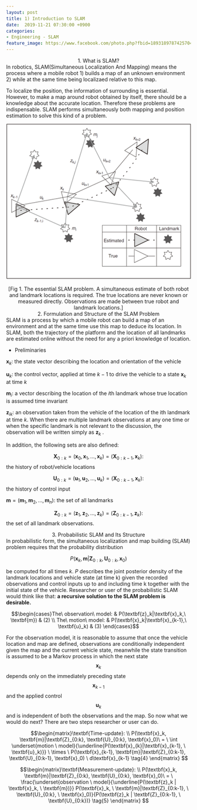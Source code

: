 ```yaml
---
layout: post
title: 1) Introduction to SLAM
date:  2019-11-21 07:30:00 +0900
categories:
- Engineering - SLAM
feature_image: https://www.facebook.com/photo.php?fbid=1893189787425704&set=a.1893187554092594&type=3&theater
---
```


<center>1. What is SLAM?</center>
In robotics, SLAM(Simultaneous Localization And Mapping) means the process where a mobile robot 
1) builds a map of an unknown environment 
2) while at the same time being localizaed relative to this map. 

To localize the position, the information of surrounding is essential. However, to make a map around robot obtained by itself, there should be a knowledge about the accurate location. Therefore these problems are indispensable. SLAM performs simultaneously both mapping and position estimation to solve this kind of a problem.

![useful image](https://raw.githubusercontent.com/brandonkim12/brandonkim12.github.io/master/assets/robotics/fig_1.jpg)

<center>[Fig 1. The essential SLAM problem. A simultaneous estimate of both robot and landmark locations is required. The true locations are never known or measured directly. Observations are made between true robot and landmark locations.]</center>
<center>2. Formulation and Structure of the SLAM Problem</center>
SLAM is a process by which a mobile robot can build a map of an environment and at the same time use this map to deduce its location. In SLAM, both the trajectory of the platform and the location of all landmarks are estimated online without the need for any a priori knowledge of location.

- Preliminaries

$\textbf{x}_k:$ the state vector describing the location and orientation of the vehicle

$\textbf{u}_k:$ the control vector, applied at time $k−1$ to drive the vehicle to a state $\textbf{x}_k$ at time $k$

$\textbf{m}_i:$ a vector describing the location of the $i$th landmark whose true location is assumed time invariant

$\textbf{z}_{ik}:$ an observation taken from the vehicle of the location of the ith landmark at time $k$. When there
are multiple landmark observations at any one time or when the specific landmark is not relevant to the discussion, the observation will be written simply as $\textbf{z}_k$ .

In addition, the following sets are also defined:

$$\textbf{X}_{0:k} = ({\textbf{x}_0 , \textbf{x}_1, \dots , \textbf{x}_k}) = ({\textbf{X}_{0:k-1},\textbf{x}_k }):$$ the history of robot/vehicle locations

$$\textbf{U}_{0:k} = ({\textbf{u}_1 , \textbf{u}_2, \dots , \textbf{u}_k}) = ({\textbf{X}_{0:k-1},\textbf{x}_k }): $$ the history of control input

$\textbf{m} = ({\textbf{m}_1 , \textbf{m}_2, \dots , \textbf{m}_n}):$  the set of all landmarks

$$\textbf{Z}_{0:k} = ({\textbf{z}_1 , \textbf{z}_2, \dots , \textbf{z}_k}) = ({\textbf{Z}_{0:k-1},\textbf{z}_k }):$$ the set of all landmark observations.



<center>3. Probabilistic SLAM and Its Structure</center>
In probabilistic form, the simultaneous localization and map building (SLAM) problem requires that the probability distribution

$$P(\textbf{x}_k, \textbf{m}|\textbf{Z}_{0:k}, \textbf{U}_{0:k}, \textbf{x}_0) \tag{1}$$

be computed for all times $k$. $P$ describes the joint posterior density of the landmark locations and vehicle state (at time k) given the recorded observations and control inputs up to and including time k together with the initial state of the vehicle.  Researcher or user of the probabilistic SLAM would think like that: **a recursive solution to the SLAM problem is desirable.** 

$$\begin{cases}The\ observation\ model: & P(\textbf{z}_k|\textbf{x}_k,\ \textbf{m}) & (2) \\ The\ motion\ model: & P(\textbf{x}_k|\textbf{x}_{k-1},\ \textbf{u}_k) & (3) \end{cases}$$

For the observation model, it is reasonable to assume that once the vehicle location and map are defined, observations are conditionally independent given the map and the current vehicle state, meanwhile the state transition is assumed to be a Markov process in which the next state $$\textbf{x}_{k}$$ depends only on the immediately preceding state $$\textbf{x}_{k−1}$$ and the applied control $$\textbf{u}_{k}$$ and is independent of both the observations and the map. So now what we would do next? There are two steps researcher or user can do.

$$\begin{matrix}\textbf{Time-update}: \\ P(\textbf{x}_k, \textbf{m}|\textbf{Z}_{0:k}, \textbf{U}_{0:k}, \textbf{x}_0)\ = \ \int \underset{motion \ model}{\underline{P(\textbf{x}_{k}|\textbf{x}_{k-1}, \ \textbf{u}_k)}} \ \times \ P(\textbf{x}_{k-1}, \textbf{m}|\textbf{Z}_{0:k-1}, \textbf{U}_{0:k-1}, \textbf{x}_0) \ d\textbf{x}_{k-1}  \tag{4} \end{matrix} $$



$$\begin{matrix}\textbf{Measurement-update}: \\ P(\textbf{x}_k, \textbf{m}|\textbf{Z}_{0:k}, \textbf{U}_{0:k}, \textbf{x}_0)\ = \ \frac{\underset{observation \ model}{\underline{P(\textbf{z}_k | \textbf{x}_k, \ \textbf{m})}} P(\textbf{x}_k, \ \textbf{m}|\textbf{Z}_{0:k-1}, \ \textbf{U}_{0:k}, \ \textbf{x}_0)}{P(\textbf{z}_k | \textbf{Z}_{0:k-1}, \ \textbf{U}_{0:k})}  \tag{5} \end{matrix} $$